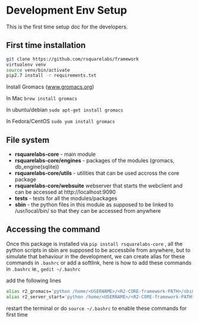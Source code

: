 # Development Env Setup


This is the first time setup doc for the developers.

## First time installation 

```bash
git clone https://github.com/rsquarelabs/framework
virtualenv venv
source venv/bin/activate
pip2.7 install -r requirements.txt
```

Install Gromacs (www.gromacs.org)

In Mac `brew install gromacs`

In ubuntu/debian `sudo apt-get install gromacs`

In Fedora/CentOS `sudo yum install gromacs`


## File system

- **rsquarelabs-core** - main module 
- **rsquarelabs-core/engines** - packages of the modules (gromacs, db_engine(sqlite)) 
- **rsquarelabs-core/utils** - utilities that can be used accross the core package
- **rsquarelabs-core/websuite** webserver that starts the webclient and can be accessed at http://localhost:9090
- **tests** - tests for all the modules/packages
- **sbin** - the python files in this module as supposed to be linked to /usr/local/bin/ so that they can be accessed from anywhere 



## Accessing the command

Once this package is installed via `pip install rsquarelabs-core` , all the python scripts in sbin are supposed to be accessbile from anywhere, 
but to simulate that behaviour in the development, we can create alias for these commands in `.bashrc` or add a softlink, here is how to
add these commands in `.bashrc` ie., `gedit ~/.bashrc`

add the following lines 

```bash
alias r2_gromacs='python /home/<USERNAME>/<R2-CORE-framework-PATH>/sbin/r2_gromacs.py'
alias r2_server_start='python /home/<USERNAME>/<R2-CORE-framework-PATH>/sbin/r2_server_start.py'
```

restart the terminal or do `source ~/.bashrc` to enable these commands for first time






